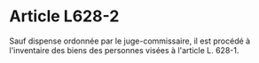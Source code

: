 # Article L628-2

Sauf dispense ordonnée par le juge-commissaire, il est procédé à l'inventaire des biens des personnes visées à l'article L. 628-1.